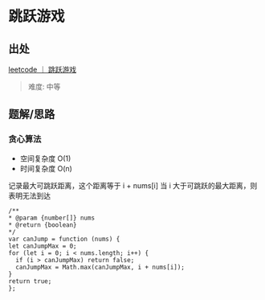 # 跳跃游戏

## 出处

[leetcode ｜ 跳跃游戏](https://leetcode-cn.com/problems/jump-game/)

> 难度: 中等

## 题解/思路

### 贪心算法

- 空间复杂度 O(1)
- 时间复杂度 O(n)

记录最大可跳跃距离，这个距离等于 i + nums[i]
当 i 大于可跳跃的最大距离，则表明无法到达

```
/**
* @param {number[]} nums
* @return {boolean}
*/
var canJump = function (nums) {
let canJumpMax = 0;
for (let i = 0; i < nums.length; i++) {
  if (i > canJumpMax) return false;
  canJumpMax = Math.max(canJumpMax, i + nums[i]);
}
return true;
};
```

